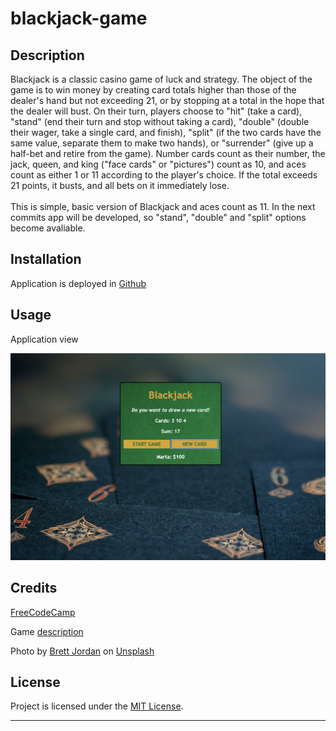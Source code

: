 # blackjack-game

 ## Description

Blackjack is a classic casino game of luck and strategy. The object of the game is to win money by creating card totals higher than those of the dealer's hand but not exceeding 21, or by stopping at a total in the hope that the dealer will bust. On their turn, players choose to "hit" (take a card), "stand" (end their turn and stop without taking a card), "double" (double their wager, take a single card, and finish), "split" (if the two cards have the same value, separate them to make two hands), or "surrender" (give up a half-bet and retire from the game). Number cards count as their number, the jack, queen, and king ("face cards" or "pictures") count as 10, and aces count as either 1 or 11 according to the player's choice. If the total exceeds 21 points, it busts, and all bets on it immediately lose. 
<br>
<br>
This is simple, basic version of Blackjack and aces count as 11. In the next commits app will be developed, so "stand", "double" and "split" options become avaliable.


## Installation

Application is deployed in <a href="https://martamilewczyk.github.io/blackjack-game">Github</a>

## Usage

Application view

![alt text](assets/images/screenshot.png)

## Credits

<a href="https://www.freecodecamp.org/news">FreeCodeCamp</a>

Game <a href="https://en.wikipedia.org/wiki/Blackjack">description</a>

Photo by <a href="https://unsplash.com/@brett_jordan?utm_source=unsplash&utm_medium=referral&utm_content=creditCopyText">Brett Jordan</a> on <a href="https://unsplash.com/s/photos/gambling?utm_source=unsplash&utm_medium=referral&utm_content=creditCopyText">Unsplash</a>

## License
Project is licensed under the <a href="LICENSE">MIT License</a>.

---
